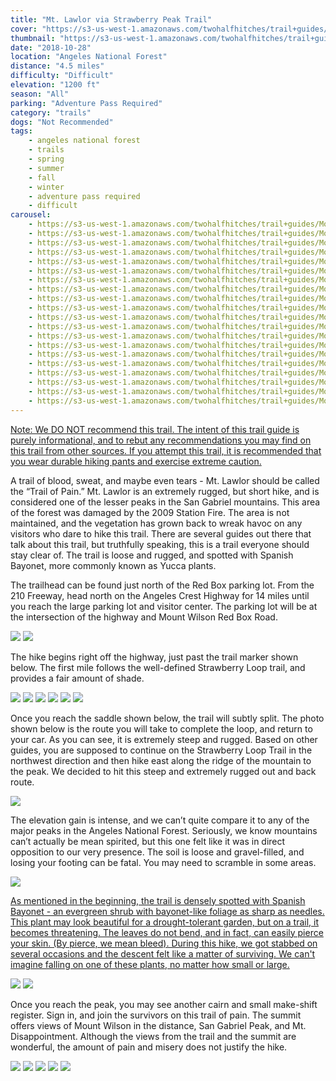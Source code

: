 ```yaml
---
title: "Mt. Lawlor via Strawberry Peak Trail"
cover: "https://s3-us-west-1.amazonaws.com/twohalfhitches/trail+guides/Mount+Lawler/GOPR0707.jpg"
thumbnail: "https://s3-us-west-1.amazonaws.com/twohalfhitches/trail+guides/Mount+Lawler/thumbnail.jpeg"
date: "2018-10-28"
location: "Angeles National Forest"
distance: "4.5 miles"
difficulty: "Difficult"
elevation: "1200 ft"
season: "All"
parking: "Adventure Pass Required"
category: "trails"
dogs: "Not Recommended"
tags:
    - angeles national forest
    - trails
    - spring
    - summer
    - fall
    - winter
    - adventure pass required
    - difficult
carousel:
    - https://s3-us-west-1.amazonaws.com/twohalfhitches/trail+guides/Mount+Lawler/Gallery/GOPR0524.jpg
    - https://s3-us-west-1.amazonaws.com/twohalfhitches/trail+guides/Mount+Lawler/Gallery/GOPR0684.jpg
    - https://s3-us-west-1.amazonaws.com/twohalfhitches/trail+guides/Mount+Lawler/Gallery/GOPR0686.jpg
    - https://s3-us-west-1.amazonaws.com/twohalfhitches/trail+guides/Mount+Lawler/Gallery/GOPR0687.jpg
    - https://s3-us-west-1.amazonaws.com/twohalfhitches/trail+guides/Mount+Lawler/Gallery/GOPR0689.jpg
    - https://s3-us-west-1.amazonaws.com/twohalfhitches/trail+guides/Mount+Lawler/Gallery/GOPR0692.jpg
    - https://s3-us-west-1.amazonaws.com/twohalfhitches/trail+guides/Mount+Lawler/Gallery/GOPR0696.jpg
    - https://s3-us-west-1.amazonaws.com/twohalfhitches/trail+guides/Mount+Lawler/Gallery/GOPR0697.jpg
    - https://s3-us-west-1.amazonaws.com/twohalfhitches/trail+guides/Mount+Lawler/Gallery/GOPR0700.jpg
    - https://s3-us-west-1.amazonaws.com/twohalfhitches/trail+guides/Mount+Lawler/Gallery/GOPR0704.jpg
    - https://s3-us-west-1.amazonaws.com/twohalfhitches/trail+guides/Mount+Lawler/Gallery/GOPR0709.jpg
    - https://s3-us-west-1.amazonaws.com/twohalfhitches/trail+guides/Mount+Lawler/Gallery/GOPR0710.jpg
    - https://s3-us-west-1.amazonaws.com/twohalfhitches/trail+guides/Mount+Lawler/Gallery/GOPR0716.jpg
    - https://s3-us-west-1.amazonaws.com/twohalfhitches/trail+guides/Mount+Lawler/Gallery/GOPR0717.jpg
    - https://s3-us-west-1.amazonaws.com/twohalfhitches/trail+guides/Mount+Lawler/Gallery/GOPR0718.jpg
    - https://s3-us-west-1.amazonaws.com/twohalfhitches/trail+guides/Mount+Lawler/Gallery/GOPR0720.jpg
    - https://s3-us-west-1.amazonaws.com/twohalfhitches/trail+guides/Mount+Lawler/Gallery/GOPR0724.jpg
    - https://s3-us-west-1.amazonaws.com/twohalfhitches/trail+guides/Mount+Lawler/Gallery/GOPR0729.jpg
    - https://s3-us-west-1.amazonaws.com/twohalfhitches/trail+guides/Mount+Lawler/Gallery/GOPR0735.jpg
    - https://s3-us-west-1.amazonaws.com/twohalfhitches/trail+guides/Mount+Lawler/Gallery/GOPR0739.jpg
---
```


<u>Note: We DO NOT recommend this trail. The intent of this trail guide is purely informational, and to rebut any recommendations you may find on this trail from other sources. If you attempt this trail, it is recommended that you wear durable hiking pants and exercise extreme caution.</u>

A trail of blood, sweat, and maybe even tears - Mt. Lawlor should be called the “Trail of Pain.” Mt. Lawlor is an extremely rugged, but short hike, and is considered one of the lesser peaks in the San Gabriel mountains. This area of the forest was damaged by the 2009 Station Fire. The area is not maintained, and the vegetation has grown back to wreak havoc on any visitors who dare to hike this trail. There are several guides out there that talk about this trail, but truthfully speaking, this is a trail everyone should stay clear of. The trail is loose and rugged, and spotted with Spanish Bayonet, more commonly known as Yucca plants.

The trailhead can be found just north of the Red Box parking lot. From the 210 Freeway, head north on the Angeles Crest Highway for 14 miles until you reach the large parking lot and visitor center. The parking lot will be at the intersection of the highway and Mount Wilson Red Box Road.

![](https://s3-us-west-1.amazonaws.com/twohalfhitches/trail+guides/Mount+Lawler/Content/GOPR0523.jpg)
![](https://s3-us-west-1.amazonaws.com/twohalfhitches/trail+guides/Mount+Lawler/Content/GOPR0683.jpg)

The hike begins right off the highway, just past the trail marker shown below. The first mile follows the well-defined Strawberry Loop trail, and provides a fair amount of shade.

![](https://s3-us-west-1.amazonaws.com/twohalfhitches/trail+guides/Mount+Lawler/Content/GOPR0685.jpg)
![](https://s3-us-west-1.amazonaws.com/twohalfhitches/trail+guides/Mount+Lawler/Content/GOPR0690.jpg)
![](https://s3-us-west-1.amazonaws.com/twohalfhitches/trail+guides/Mount+Lawler/Content/GOPR0691.jpg)
![](https://s3-us-west-1.amazonaws.com/twohalfhitches/trail+guides/Mount+Lawler/Content/GOPR0693.jpg)
![](https://s3-us-west-1.amazonaws.com/twohalfhitches/trail+guides/Mount+Lawler/Content/GOPR0698.jpg)
![](https://s3-us-west-1.amazonaws.com/twohalfhitches/trail+guides/Mount+Lawler/Content/GOPR0702.jpg)

Once you reach the saddle shown below, the trail will subtly split. The photo shown below is the route you will take to complete the loop, and return to your car. As you can see, it is extremely steep and rugged. Based on other guides, you are supposed to continue on the Strawberry Loop Trail in the northwest direction and then hike east along the ridge of the mountain to the peak. We decided to hit this steep and extremely rugged out and back route.

![](https://s3-us-west-1.amazonaws.com/twohalfhitches/trail+guides/Mount+Lawler/Content/GOPR0705.jpg)

The elevation gain is intense, and we can’t quite compare it to any of the major peaks in the Angeles National Forest. Seriously, we know mountains can’t actually be mean spirited, but this one felt like it was in direct opposition to our very presence. The soil is loose and gravel-filled, and losing your footing can be fatal. You may need to scramble in some areas.

![](https://s3-us-west-1.amazonaws.com/twohalfhitches/trail+guides/Mount+Lawler/Content/GOPR0712.jpg)

<u>As mentioned in the beginning, the trail is densely spotted with Spanish Bayonet - an evergreen shrub with bayonet-like foliage as sharp as needles. This plant may look beautiful for a drought-tolerant garden, but on a trail, it becomes threatening. The leaves do not bend, and in fact, can easily pierce your skin. (By pierce, we mean bleed). During this hike, we got stabbed on several occasions and the descent felt like a matter of surviving. We can't imagine falling on one of these plants, no matter how small or large.</u>

![](https://s3-us-west-1.amazonaws.com/twohalfhitches/trail+guides/Mount+Lawler/Content/GOPR0706.jpg)
![](https://s3-us-west-1.amazonaws.com/twohalfhitches/trail+guides/Mount+Lawler/Content/GOPR0714.jpg)

Once you reach the peak, you may see another cairn and small make-shift register. Sign in, and join the survivors on this trail of pain. The summit offers views of Mount Wilson in the distance, San Gabriel Peak, and Mt. Disappointment. Although the views from the trail and the summit are wonderful, the amount of pain and misery does not justify the hike.

![](https://s3-us-west-1.amazonaws.com/twohalfhitches/trail+guides/Mount+Lawler/Content/GOPR0725.jpg)
![](https://s3-us-west-1.amazonaws.com/twohalfhitches/trail+guides/Mount+Lawler/Content/GOPR0727.jpg)
![](https://s3-us-west-1.amazonaws.com/twohalfhitches/trail+guides/Mount+Lawler/Content/GOPR0730.jpg)
![](https://s3-us-west-1.amazonaws.com/twohalfhitches/trail+guides/Mount+Lawler/Content/GOPR0733.jpg)
![](https://s3-us-west-1.amazonaws.com/twohalfhitches/trail+guides/Mount+Lawler/Content/GOPR0737.jpg)

